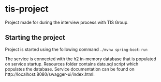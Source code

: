 # tis-project
Project made for during the interview process with TIS Group.

## Starting the project
Project is started using the following command
  ``./mvnw spring-boot:run``

The service is connected with the h2 in-memory database that is populated on service startup.
Resources folder contains data.sql script which populates the database.
Service documentation can be found on http://localhost:8080/swagger-ui/index.html.
